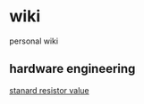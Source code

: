 # wiki
personal wiki
## hardware engineering
[stanard resistor value](./standard-resistor-capacitor-value.pdf)
